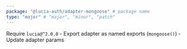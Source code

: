 ```yaml
---
package: "@lucia-auth/adapter-mongoose" # package name
type: "major" # "major", "minor", "patch"
---
```


Require `lucia@^2.0.0`
    - Export adapter as named exports (`mongoose()`)
    - Update adapter params